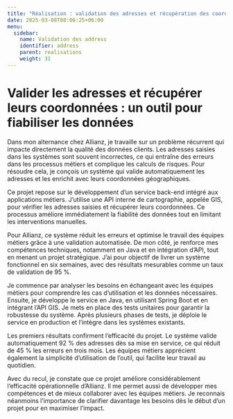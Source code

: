 ```yaml
---
title: "Réalisation : validation des adresses et récupération des coordonnées"
date: 2025-03-08T08:06:25+06:00
menu:
  sidebar:
    name: Validation des address
    identifier: address
    parent: realisations
    weight: 31
---
```

# 

# Valider les adresses et récupérer leurs coordonnées : un outil pour fiabiliser les données

Dans mon alternance chez Allianz, je travaille sur un problème récurrent qui impacte directement la qualité des données clients. Les adresses saisies dans les systèmes sont souvent incorrectes, ce qui entraîne des erreurs dans les processus métiers et complique les calculs de risques. Pour résoudre cela, je conçois un système qui valide automatiquement les adresses et les enrichit avec leurs coordonnées géographiques.

Ce projet repose sur le développement d’un service back-end intégré aux applications métiers. J’utilise une API interne de cartographie, appelée GIS, pour vérifier les adresses saisies et récupérer leurs coordonnées. Ce processus améliore immédiatement la fiabilité des données tout en limitant les interventions manuelles.

Pour Allianz, ce système réduit les erreurs et optimise le travail des équipes métiers grâce à une validation automatisée. De mon côté, je renforce mes compétences techniques, notamment en Java et en intégration d’API, tout en menant un projet stratégique. J’ai pour objectif de livrer un système fonctionnel en six semaines, avec des résultats mesurables comme un taux de validation de 95 %.

Je commence par analyser les besoins en échangeant avec les équipes métiers pour comprendre les cas d’utilisation et les données nécessaires. Ensuite, je développe le service en Java, en utilisant Spring Boot et en intégrant l’API GIS. Je mets en place des tests unitaires pour garantir la robustesse du système. Après plusieurs phases de tests, je déploie le service en production et l’intègre dans les systèmes existants.

Les premiers résultats confirment l’efficacité du projet. Le système valide automatiquement 92 % des adresses dès sa mise en service, ce qui réduit de 45 % les erreurs en trois mois. Les équipes métiers apprécient également la simplicité d’utilisation de l’outil, qui facilite leur travail au quotidien.

Avec du recul, je constate que ce projet améliore considérablement l’efficacité opérationnelle d’Allianz. Il me permet aussi de développer mes compétences et de mieux collaborer avec les équipes métiers. Je reconnais néanmoins l’importance de clarifier davantage les besoins dès le début d’un projet pour en maximiser l’impact.